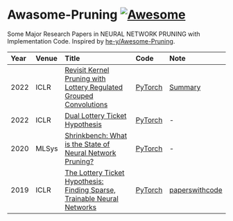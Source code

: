 # Awasome-Pruning [![Awesome](https://awesome.re/badge.svg)](https://awesome.re)

Some Major Research Papers in NEURAL NETWORK PRUNING with Implementation Code. Inspired by [he-y/Awesome-Pruning](https://github.com/he-y/Awesome-Pruning).

| Year   | Venue | Title | Code | Note |
|:------ |:------ |:-------|:-------|:----|
| 2022   | ICLR  | [Revisit Kernel Pruning with Lottery Regulated Grouped Convolutions](https://openreview.net/forum?id=LdEhiMG9WLO) | [PyTorch](https://github.com/choH/lottery_regulated_grouped_kernel_pruning) | [Summary](doc/LTH.md) |
| 2022   | ICLR  | [Dual Lottery Ticket Hypothesis](https://openreview.net/forum?id=fOsN52jn25l) | [PyTorch](https://github.com/yueb17/DLTH) | - |
| 2020   | MLSys  | [Shrinkbench: What is the State of Neural Network Pruning?](https://arxiv.org/abs/2003.03033) | [PyTorch](https://github.com/JJGO/shrinkbench) | - |
| 2019   | ICLR | [The Lottery Ticket Hypothesis: Finding Sparse, Trainable Neural Networks](https://openreview.net/forum?id=rJl-b3RcF7) | [PyTorch](https://github.com/facebookresearch/open_lth) | [paperswithcode](https://paperswithcode.com/paper/the-lottery-ticket-hypothesis-finding-sparse) |